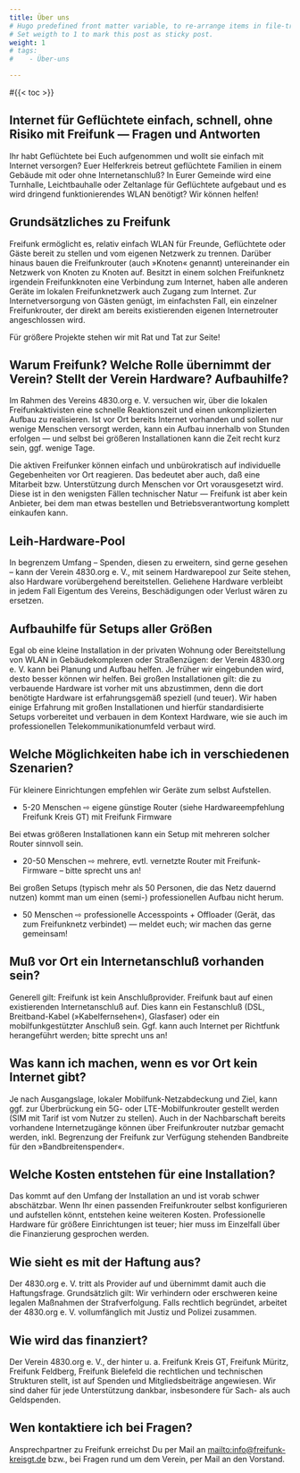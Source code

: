 ```yaml
---
title: Über uns
# Hugo predefined front matter variable, to re-arrange items in file-tree menu.
# Set weigth to 1 to mark this post as sticky post.
weight: 1
# tags:
#    - Über-uns

---
```


#{{< toc >}}

## Internet für Geflüchtete einfach, schnell, ohne Risiko mit Freifunk — Fragen und Antworten

Ihr habt Geflüchtete bei Euch aufgenommen und wollt sie einfach mit Internet versorgen? Euer Helferkreis betreut geflüchtete Familien in einem Gebäude mit oder ohne Internetanschluß? In Eurer Gemeinde wird eine Turnhalle, Leichtbauhalle oder Zeltanlage für Geflüchtete aufgebaut und es wird dringend funktionierendes WLAN benötigt? Wir können helfen!

## Grundsätzliches zu Freifunk

Freifunk ermöglicht es, relativ einfach WLAN für Freunde, Geflüchtete oder Gäste bereit zu stellen und vom eigenen Netzwerk zu trennen. Darüber hinaus bauen die Freifunkrouter (auch »Knoten« genannt) untereinander ein Netzwerk von Knoten zu Knoten auf. Besitzt in einem solchen Freifunknetz irgendein Freifunkknoten eine Verbindung zum Internet, haben alle anderen Geräte im lokalen Freifunknetzwerk auch Zugang zum Internet. Zur Internetversorgung von Gästen genügt, im einfachsten Fall, ein einzelner Freifunkrouter, der direkt am bereits existierenden eigenen Internetrouter angeschlossen wird.

Für größere Projekte stehen wir mit Rat und Tat zur Seite!

## Warum Freifunk? Welche Rolle übernimmt der Verein? Stellt der Verein Hardware? Aufbauhilfe?

Im Rahmen des Vereins 4830.org e. V. versuchen wir, über die lokalen Freifunkaktivisten eine schnelle Reaktionszeit und einen unkomplizierten Aufbau zu realisieren. Ist vor Ort bereits Internet vorhanden und sollen nur wenige Menschen versorgt werden, kann ein Aufbau innerhalb von Stunden erfolgen — und selbst bei größeren Installationen kann die Zeit recht kurz sein, ggf. wenige Tage.

Die aktiven Freifunker können einfach und unbürokratisch auf individuelle Gegebenheiten vor Ort reagieren. Das bedeutet aber auch, daß eine Mitarbeit bzw. Unterstützung durch Menschen vor Ort vorausgesetzt wird. Diese ist in den wenigsten Fällen technischer Natur — Freifunk ist aber kein Anbieter, bei dem man etwas bestellen und Betriebsverantwortung komplett einkaufen kann.

## Leih-Hardware-Pool

In begrenzem Umfang – Spenden, diesen zu erweitern, sind gerne gesehen – kann der Verein 4830.org e. V., mit seinem Hardwarepool zur Seite stehen, also Hardware vorübergehend bereitstellen. Geliehene Hardware verbleibt in jedem Fall Eigentum des Vereins, Beschädigungen oder Verlust wären zu ersetzen.

## Aufbauhilfe für Setups aller Größen

Egal ob eine kleine Installation in der privaten Wohnung oder Bereitstellung von WLAN in Gebäudekomplexen oder Straßenzügen: der Verein 4830.org e. V. kann bei Planung und Aufbau helfen. Je früher wir eingebunden wird, desto besser können wir helfen. Bei großen Installationen gilt: die zu verbauende Hardware ist vorher mit uns abzustimmen, denn die dort benötigte Hardware ist erfahrungsgemäß speziell (und teuer). Wir haben einige Erfahrung mit großen Installationen und hierfür standardisierte Setups vorbereitet und verbauen in dem Kontext Hardware, wie sie auch im professionellen Telekommunikationumfeld verbaut wird.

## Welche Möglichkeiten habe ich in verschiedenen Szenarien?

Für kleinere Einrichtungen empfehlen wir Geräte zum selbst Aufstellen.

- 5-20 Menschen ⇨ eigene günstige Router (siehe Hardwareempfehlung Freifunk Kreis GT) mit Freifunk Firmware

Bei etwas größeren Installationen kann ein Setup mit mehreren solcher Router sinnvoll sein.

- 20-50 Menschen ⇨ mehrere, evtl. vernetzte Router mit Freifunk-Firmware – bitte sprecht uns an!

Bei großen Setups (typisch mehr als 50 Personen, die das Netz dauernd nutzen) kommt man um einen (semi-) professionellen Aufbau nicht herum.

- 50 Menschen ⇨ professionelle Accesspoints + Offloader (Gerät, das zum Freifunknetz verbindet) — meldet euch; wir machen das gerne gemeinsam!

## Muß vor Ort ein Internetanschluß vorhanden sein?

Generell gilt: Freifunk ist kein Anschlußprovider. Freifunk baut auf einen existierenden Inter­net­an­schluß auf. Dies kann ein Festanschluß (DSL, Breitband-Kabel (»Kabelfernsehen«), Glasfaser) oder ein mobilfunkgestützter Anschluß sein. Ggf. kann auch Internet per Richtfunk herangeführt werden; bitte sprecht uns an!

## Was kann ich machen, wenn es vor Ort kein Internet gibt?

Je nach Ausgangslage, lokaler Mobilfunk-Netzabdeckung und Ziel, kann ggf. zur Überbrückung ein 5G- oder LTE-Mobilfunkrouter gestellt werden (SIM mit Tarif ist vom Nutzer zu stellen). Auch in der Nachbarschaft bereits vorhandene Internetzugänge können über Freifunkrouter nutzbar gemacht werden, inkl. Begrenzung der Frei­funk zur Ver­fügung stehenden Band­breite für den »Band­brei­ten­spen­der«.

## Welche Kosten entstehen für eine Installation?

Das kommt auf den Umfang der Installation an und ist vorab schwer abschätzbar. Wenn Ihr einen passenden Freifunkrouter selbst konfigurieren und aufstellen könnt, entstehen keine weiteren Kosten. Professionelle Hardware für größere Einrichtungen ist teuer; hier muss im Einzelfall über die Finanzierung gesprochen werden.

## Wie sieht es mit der Haftung aus?

Der 4830.org e. V. tritt als Provider auf und übernimmt damit auch die Haftungsfrage. Grundsätzlich gilt: Wir verhindern oder erschweren keine legalen Maßnahmen der Strafverfolgung. Falls recht­lich begründet, arbeitet der 4830.org e. V. vollumfänglich mit Justiz und Polizei zusammen.

## Wie wird das finanziert?

Der Verein 4830.org e. V., der hinter u. a. Freifunk Kreis GT, Freifunk Müritz, Freifunk Feldberg, Freifunk Bielefeld die rechtlichen und technischen Strukturen stellt, ist auf Spenden und Mitgliedsbeiträge angewiesen. Wir sind daher für jede Unterstützung dankbar, insbesondere für Sach- als auch Geldspenden.

## Wen kontaktiere ich bei Fragen?

Ansprechpartner zu Freifunk erreichst Du per Mail an [mailto:info@freifunk-kreisgt.de](info@freifunk-kreisgt.de) bzw., bei Fragen rund um dem Verein, per Mail an den Vorstand.
